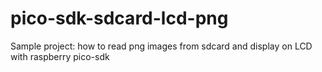 # pico-sdk-sdcard-lcd-png
Sample project: how to read png images from sdcard and display on LCD with raspberry pico-sdk
